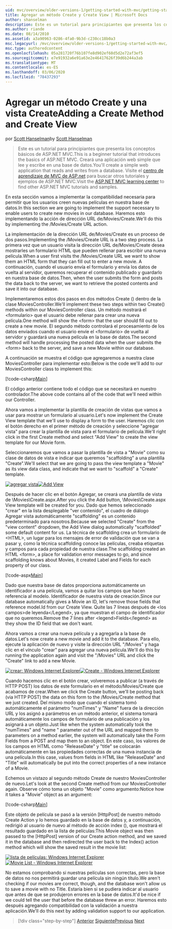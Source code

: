 ```yaml
---
uid: mvc/overview/older-versions-1/getting-started-with-mvc/getting-started-with-mvc-part6
title: Agregar un método Create y Create View | Microsoft Docs
author: shanselman
description: Este es un tutorial para principiantes que presenta los conceptos básicos de ASP.NET MVC. Cree una aplicación web simple que lea y escriba en una base de datos.
ms.author: riande
ms.date: 08/14/2010
ms.assetid: a3a90963-0286-4fa0-9b3d-c230cc18b0a3
msc.legacyurl: /mvc/overview/older-versions-1/getting-started-with-mvc/getting-started-with-mvc-part6
msc.type: authoredcontent
ms.openlocfilehash: 05a281720f76b107fe8d902ef60d5d2e72af3ef5
ms.sourcegitcommit: e7e91932a6e91a63e2e46417626f39d6b244a3ab
ms.translationtype: MT
ms.contentlocale: es-ES
ms.lasthandoff: 03/06/2020
ms.locfileid: "78437293"
---
```

# <a name="adding-a-create-method-and-create-view"></a><span data-ttu-id="ba36c-104">Agregar un método Create y una vista Create</span><span class="sxs-lookup"><span data-stu-id="ba36c-104">Adding a Create Method and Create View</span></span>

<span data-ttu-id="ba36c-105">por [Scott Hanselman](https://github.com/shanselman)</span><span class="sxs-lookup"><span data-stu-id="ba36c-105">by [Scott Hanselman](https://github.com/shanselman)</span></span>

> <span data-ttu-id="ba36c-106">Este es un tutorial para principiantes que presenta los conceptos básicos de ASP.NET MVC.</span><span class="sxs-lookup"><span data-stu-id="ba36c-106">This is a beginner tutorial that introduces the basics of ASP.NET MVC.</span></span> <span data-ttu-id="ba36c-107">Creará una aplicación web simple que lee y escribe en una base de datos.</span><span class="sxs-lookup"><span data-stu-id="ba36c-107">You'll create a simple web application that reads and writes from a database.</span></span> <span data-ttu-id="ba36c-108">Visite el [centro de aprendizaje de MVC de ASP.net](../../../index.md) para buscar otros tutoriales y ejemplos de ASP.NET MVC.</span><span class="sxs-lookup"><span data-stu-id="ba36c-108">Visit the [ASP.NET MVC learning center](../../../index.md) to find other ASP.NET MVC tutorials and samples.</span></span>

<span data-ttu-id="ba36c-109">En esta sección vamos a implementar la compatibilidad necesaria para permitir que los usuarios creen nuevas películas en nuestra base de datos.</span><span class="sxs-lookup"><span data-stu-id="ba36c-109">In this section we are going to implement the support necessary to enable users to create new movies in our database.</span></span> <span data-ttu-id="ba36c-110">Haremos esto implementando la acción de dirección URL de/Movies/Create.</span><span class="sxs-lookup"><span data-stu-id="ba36c-110">We'll do this by implementing the /Movies/Create URL action.</span></span>

<span data-ttu-id="ba36c-111">La implementación de la dirección URL de/Movies/Create es un proceso de dos pasos.</span><span class="sxs-lookup"><span data-stu-id="ba36c-111">Implementing the /Movies/Create URL is a two step process.</span></span> <span data-ttu-id="ba36c-112">La primera vez que un usuario visita la dirección URL de/Movies/Create desea mostrarles un formulario HTML que pueden rellenar para escribir una nueva película.</span><span class="sxs-lookup"><span data-stu-id="ba36c-112">When a user first visits the /Movies/Create URL we want to show them an HTML form that they can fill out to enter a new movie.</span></span> <span data-ttu-id="ba36c-113">A continuación, cuando el usuario envía el formulario y envía los datos de vuelta al servidor, queremos recuperar el contenido publicado y guardarlo en nuestra base de datos.</span><span class="sxs-lookup"><span data-stu-id="ba36c-113">Then, when the user submits the form and posts the data back to the server, we want to retrieve the posted contents and save it into our database.</span></span>

<span data-ttu-id="ba36c-114">Implementaremos estos dos pasos en dos métodos Create () dentro de la clase MoviesController.</span><span class="sxs-lookup"><span data-stu-id="ba36c-114">We'll implement these two steps within two Create() methods within our MoviesController class.</span></span> <span data-ttu-id="ba36c-115">Un método mostrará el &lt;formulario&gt; que el usuario debe rellenar para crear una nueva película.</span><span class="sxs-lookup"><span data-stu-id="ba36c-115">One method will show the &lt;form&gt; that the user should fill out to create a new movie.</span></span> <span data-ttu-id="ba36c-116">El segundo método controlará el procesamiento de los datos enviados cuando el usuario envíe el &lt;formulario&gt; de vuelta al servidor y guardará una nueva película en la base de datos.</span><span class="sxs-lookup"><span data-stu-id="ba36c-116">The second method will handle processing the posted data when the user submits the &lt;form&gt; back to the server, and save a new Movie within our database.</span></span>

<span data-ttu-id="ba36c-117">A continuación se muestra el código que agregaremos a nuestra clase MoviesController para implementar esto:</span><span class="sxs-lookup"><span data-stu-id="ba36c-117">Below is the code we'll add to our MoviesController class to implement this:</span></span>

[!code-csharp[Main](getting-started-with-mvc-part6/samples/sample1.cs)]

<span data-ttu-id="ba36c-118">El código anterior contiene todo el código que se necesitará en nuestro controlador.</span><span class="sxs-lookup"><span data-stu-id="ba36c-118">The above code contains all of the code that we'll need within our Controller.</span></span>

<span data-ttu-id="ba36c-119">Ahora vamos a implementar la plantilla de creación de vistas que vamos a usar para mostrar un formulario al usuario.</span><span class="sxs-lookup"><span data-stu-id="ba36c-119">Let's now implement the Create View template that we'll use to display a form to the user.</span></span> <span data-ttu-id="ba36c-120">Haremos clic con el botón derecho en el primer método de creación y seleccione "agregar vista" para crear la plantilla de vista para el formulario de película.</span><span class="sxs-lookup"><span data-stu-id="ba36c-120">We'll right click in the first Create method and select "Add View" to create the view template for our Movie form.</span></span>

<span data-ttu-id="ba36c-121">Seleccionaremos que vamos a pasar la plantilla de vista a "Movie" como su clase de datos de vista e indicar que queremos "scaffolding" a una plantilla "Create".</span><span class="sxs-lookup"><span data-stu-id="ba36c-121">We'll select that we are going to pass the view template a "Movie" as its view data class, and indicate that we want to "scaffold" a "Create" template.</span></span>

<span data-ttu-id="ba36c-122">[![agregar vista](getting-started-with-mvc-part6/_static/image2.png)](getting-started-with-mvc-part6/_static/image1.png)</span><span class="sxs-lookup"><span data-stu-id="ba36c-122">[![Add View](getting-started-with-mvc-part6/_static/image2.png)](getting-started-with-mvc-part6/_static/image1.png)</span></span>

<span data-ttu-id="ba36c-123">Después de hacer clic en el botón Agregar, se creará una plantilla de vista de \Movies\Create.aspx.</span><span class="sxs-lookup"><span data-stu-id="ba36c-123">After you click the Add button, \Movies\Create.aspx View template will be created for you.</span></span> <span data-ttu-id="ba36c-124">Dado que hemos seleccionado "crear" en la lista desplegable "ver contenido", el cuadro de diálogo Agregar vista automáticamente "scaffolding" es un contenido predeterminado para nosotros.</span><span class="sxs-lookup"><span data-stu-id="ba36c-124">Because we selected "Create" from the "view content" dropdown, the Add View dialog automatically "scaffolded" some default content for us.</span></span> <span data-ttu-id="ba36c-125">La técnica de scaffolding crea un formulario de &lt;HTML&gt;, un lugar para los mensajes de error de validación que se van a pasar y, como la técnica scaffolding conoce las películas, creaba etiquetas y campos para cada propiedad de nuestra clase.</span><span class="sxs-lookup"><span data-stu-id="ba36c-125">The scaffolding created an HTML &lt;form&gt;, a place for validation error messages to go, and since scaffolding knows about Movies, it created Label and Fields for each property of our class.</span></span>

[!code-aspx[Main](getting-started-with-mvc-part6/samples/sample2.aspx)]

<span data-ttu-id="ba36c-126">Dado que nuestra base de datos proporciona automáticamente un identificador a una película, vamos a quitar los campos que hacen referencia al modelo. Identificador de nuestra vista de creación.</span><span class="sxs-lookup"><span data-stu-id="ba36c-126">Since our database automatically gives a Movie an ID, let's remove those fields that reference model.Id from our Create View.</span></span> <span data-ttu-id="ba36c-127">Quite las 7 líneas después de &lt;los campos&gt;de leyenda&lt;/Legend&gt;, ya que muestran el campo de identificador que no queremos.</span><span class="sxs-lookup"><span data-stu-id="ba36c-127">Remove the 7 lines after &lt;legend&gt;Fields&lt;/legend&gt; as they show the ID field that we don't want.</span></span>

<span data-ttu-id="ba36c-128">Ahora vamos a crear una nueva película y a agregarla a la base de datos.</span><span class="sxs-lookup"><span data-stu-id="ba36c-128">Let's now create a new movie and add it to the database.</span></span> <span data-ttu-id="ba36c-129">Para ello, ejecute la aplicación de nuevo y visite la dirección URL "/Movies" y haga clic en el vínculo "crear" para agregar una nueva película.</span><span class="sxs-lookup"><span data-stu-id="ba36c-129">We'll do this by running the application again and visit the "/Movies" URL and click the "Create" link to add a new Movie.</span></span>

<span data-ttu-id="ba36c-130">[![crear: Windows Internet Explorer](getting-started-with-mvc-part6/_static/image4.png)](getting-started-with-mvc-part6/_static/image3.png)</span><span class="sxs-lookup"><span data-stu-id="ba36c-130">[![Create - Windows Internet Explorer](getting-started-with-mvc-part6/_static/image4.png)](getting-started-with-mvc-part6/_static/image3.png)</span></span>

<span data-ttu-id="ba36c-131">Cuando hacemos clic en el botón crear, volveremos a publicar (a través de HTTP POST) los datos de este formulario en el método/Movies/Create que acabamos de crear.</span><span class="sxs-lookup"><span data-stu-id="ba36c-131">When we click the Create button, we'll be posting back (via HTTP POST) the data on this form to the /Movies/Create method that we just created.</span></span> <span data-ttu-id="ba36c-132">Del mismo modo que cuando el sistema tomó automáticamente el parámetro "numTimes" y "Name" fuera de la dirección URL y los asignó a parámetros en un método anterior, el sistema tomará automáticamente los campos de formulario de una publicación y los asignará a un objeto.</span><span class="sxs-lookup"><span data-stu-id="ba36c-132">Just like when the system automatically took the "numTimes" and "name " parameter out of the URL and mapped them to parameters on a method earlier, the system will automatically take the Form Fields from a POST and map them to an object.</span></span> <span data-ttu-id="ba36c-133">En este caso, los valores de los campos en HTML como "ReleaseDate" y "title" se colocarán automáticamente en las propiedades correctas de una nueva instancia de una película.</span><span class="sxs-lookup"><span data-stu-id="ba36c-133">In this case, values from fields in HTML like "ReleaseDate" and "Title" will automatically be put into the correct properties of a new instance of a Movie.</span></span>

<span data-ttu-id="ba36c-134">Echemos un vistazo al segundo método Create de nuestro MoviesController de nuevo.</span><span class="sxs-lookup"><span data-stu-id="ba36c-134">Let's look at the second Create method from our MoviesController again.</span></span> <span data-ttu-id="ba36c-135">Observe cómo toma un objeto "Movie" como argumento:</span><span class="sxs-lookup"><span data-stu-id="ba36c-135">Notice how it takes a "Movie" object as an argument:</span></span>

[!code-csharp[Main](getting-started-with-mvc-part6/samples/sample3.cs)]

<span data-ttu-id="ba36c-136">Este objeto de película se pasó a la versión [HttpPost] de nuestro método Create Action y lo hemos guardado en la base de datos y, a continuación, redirigió al usuario de nuevo al método de acción index (), que mostrará el resultado guardado en la lista de películas:</span><span class="sxs-lookup"><span data-stu-id="ba36c-136">This Movie object was then passed to the [HttpPost] version of our Create action method, and we saved it in the database and then redirected the user back to the Index() action method which will show the saved result in the movie list:</span></span>

<span data-ttu-id="ba36c-137">[![lista de películas: Windows Internet Explorer](getting-started-with-mvc-part6/_static/image6.png)](getting-started-with-mvc-part6/_static/image5.png)</span><span class="sxs-lookup"><span data-stu-id="ba36c-137">[![Movie List - Windows Internet Explorer](getting-started-with-mvc-part6/_static/image6.png)](getting-started-with-mvc-part6/_static/image5.png)</span></span>

<span data-ttu-id="ba36c-138">No estamos comprobando si nuestras películas son correctas, pero la base de datos no nos permitirá guardar una película sin ningún título.</span><span class="sxs-lookup"><span data-stu-id="ba36c-138">We aren't checking if our movies are correct, though, and the database won't allow us to save a movie with no Title.</span></span> <span data-ttu-id="ba36c-139">Estaría bien si se pudiera indicar al usuario que antes de que se produjeron errores en la base de datos.</span><span class="sxs-lookup"><span data-stu-id="ba36c-139">It'd be nice if we could tell the user that before the database threw an error.</span></span> <span data-ttu-id="ba36c-140">Haremos esto después agregando compatibilidad con la validación a nuestra aplicación.</span><span class="sxs-lookup"><span data-stu-id="ba36c-140">We'll do this next by adding validation support to our application.</span></span>

> [!div class="step-by-step"]
> <span data-ttu-id="ba36c-141">[Anterior](getting-started-with-mvc-part5.md)
> [Siguiente](getting-started-with-mvc-part7.md)</span><span class="sxs-lookup"><span data-stu-id="ba36c-141">[Previous](getting-started-with-mvc-part5.md)
[Next](getting-started-with-mvc-part7.md)</span></span>
